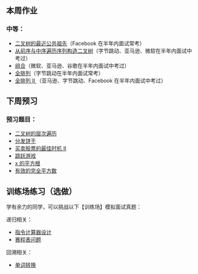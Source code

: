 ## 本周作业

### 中等：

- [二叉树的最近公共祖先](https://leetcode-cn.com/problems/lowest-common-ancestor-of-a-binary-tree/)（Facebook 在半年内面试常考）
- [从前序与中序遍历序列构造二叉树](https://leetcode-cn.com/problems/construct-binary-tree-from-preorder-and-inorder-traversal/)（字节跳动、亚马逊、微软在半年内面试中考过）
- [组合](https://leetcode-cn.com/problems/combinations/)（微软、亚马逊、谷歌在半年内面试中考过）
- [全排列](https://leetcode-cn.com/problems/permutations/)（字节跳动在半年内面试常考）
- [全排列 II ](https://leetcode-cn.com/problems/permutations-ii/)（亚马逊、字节跳动、Facebook 在半年内面试中考过）

## 下周预习

### 预习题目：

- [二叉树的层次遍历](http://leetcode-cn.com/problems/binary-tree-level-order-traversal/#/description)
- [分发饼干](http://leetcode-cn.com/problems/assign-cookies/description/)
- [买卖股票的最佳时机 II](http://leetcode-cn.com/problems/best-time-to-buy-and-sell-stock-ii/description/)
- [跳跃游戏](http://leetcode-cn.com/problems/jump-game/)
- [ x 的平方根](http://leetcode-cn.com/problems/sqrtx/)
- [有效的完全平方数](http://leetcode-cn.com/problems/valid-perfect-square/)

## 训练场练习（选做）

学有余力的同学，可以挑战以下【训练场】模拟面试真题：

递归相关：

- [指令计算器设计](https://u.geekbang.org/playground/exam/823?question=7681)
- [赛程表问题](https://u.geekbang.org/playground/exam/823?question=7682)

回溯相关：

- [单词转换](https://u.geekbang.org/playground/exam/823?question=7680)

